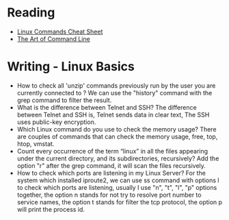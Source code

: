 # Reading

- [Linux Commands Cheat Sheet](https://www.linuxtrainingacademy.com/linux-commands-cheat-sheet/)
- [The Art of Command Line](https://github.com/jlevy/the-art-of-command-line)


# Writing - Linux Basics

- How to check all 'unzip' commands previously run by the user you are currently connected to ?
We can use the "history" command with the grep command to filter the result.
- What is the difference between Telnet and SSH?
The difference between Telnet and SSH is, Telnet sends data in clear text, The SSH uses public-key encryption.
- Which Linux command do you use to check the memory usage?
There are couples of commands that can check the memory usage, free, top, htop, vmstat.
- Count every occurrence of the term “linux” in all the files appearing under the current directory, and its subdirectories, recursively?
Add the option "r" after the grep command, it will scan the files recursively.
- How to check which ports are listening in my Linux Server?
For the system which installed iproute2, we can use ss command with options l to check which ports are listening, usually I use "n", "t", "l", "p" options together, the option n stands for not try to resolve port number to service names, the option t stands for filter the tcp protocol, the option p will print the process id.
